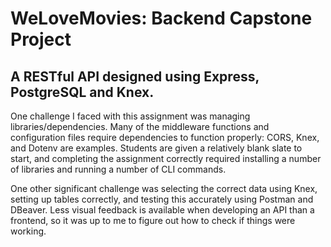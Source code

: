 # WeLoveMovies: Backend Capstone Project

## A RESTful API designed using Express, PostgreSQL and Knex.

One challenge I faced with this assignment was managing libraries/dependencies. Many of the middleware functions and configuration files require dependencies to function properly: CORS, Knex, and Dotenv are examples. Students are given a relatively blank slate to start, and completing the assignment correctly required installing a number of libraries and running a number of CLI commands.

One other significant challenge was selecting the correct data using Knex, setting up tables correctly, and testing this accurately using Postman and DBeaver. Less visual feedback is available when developing an API than a frontend, so it was up to me to figure out how to check if things were working.

